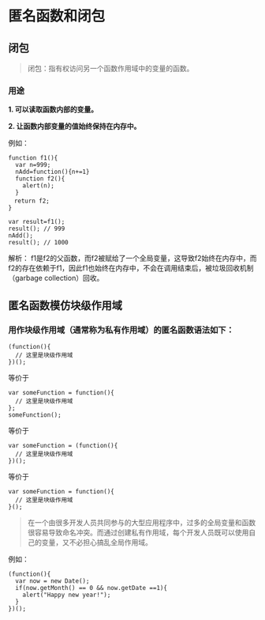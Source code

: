 # 匿名函数和闭包

## 闭包
> 闭包：指有权访问另一个函数作用域中的变量的函数。

### 用途
**1. 可以读取函数内部的变量。**

**2. 让函数内部变量的值始终保持在内存中。**

例如：
```
function f1(){
  var n=999;
  nAdd=function(){n+=1}
  function f2(){
    alert(n);
  }
　return f2;
}

var result=f1();
result(); // 999
nAdd();
result(); // 1000
```
解析：
f1是f2的父函数，而f2被赋给了一个全局变量，这导致f2始终在内存中，而f2的存在依赖于f1，因此f1也始终在内存中，不会在调用结束后，被垃圾回收机制（garbage collection）回收。

## 匿名函数模仿块级作用域

### 用作块级作用域（通常称为私有作用域）的匿名函数语法如下：
```
(function(){
  // 这里是块级作用域
})();
```
等价于
```
var someFunction = function(){
  // 这里是块级作用域
};
someFunction();
```
等价于
```
var someFunction = (function(){
  // 这里是块级作用域
})();
```
等价于
```
var someFunction = function(){
  // 这里是块级作用域
}();
```

> 在一个由很多开发人员共同参与的大型应用程序中，过多的全局变量和函数很容易导致命名冲突。而通过创建私有作用域，每个开发人员既可以使用自己的变量，又不必担心搞乱全局作用域。

例如：
```
(function(){
  var now = new Date();
  if(now.getMonth() == 0 && now.getDate ==1){
    alert("Happy new year!");
  }
})();
```

